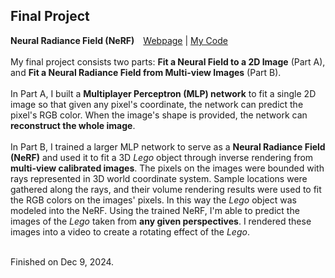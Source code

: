 ## Final Project

**Neural Radiance Field (NeRF)**&emsp;[Webpage](https://davidpaulwei.github.io/cs180/proj6/) | [My Code](https://github.com/davidpaulwei/cs180/tree/main/proj6/code)  
&emsp;    
My final project consists two parts: **Fit a Neural Field to a 2D Image** (Part A), and **Fit a Neural Radiance Field from Multi-view Images** (Part B).      
&emsp;   
In Part A, I built a **Multiplayer Perceptron (MLP) network** to fit a single 2D image so that given any pixel's coordinate, the network can predict the pixel's RGB color. When the image's shape is provided, the network can **reconstruct the whole image**.     
&emsp;   
In Part B, I trained a larger MLP network to serve as a **Neural Radiance Field (NeRF)** and used it to fit a 3D _Lego_ object through inverse rendering from **multi-view calibrated images**. The pixels on the images were bounded with rays represented in 3D world coordinate system. Sample locations were gathered along the rays, and their volume rendering results were used to fit the RGB colors on the images' pixels. In this way the _Lego_ object was modeled into the NeRF. Using the trained NeRF, I'm able to predict the images of the _Lego_ taken from **any given perspectives**. I rendered these images into a video to create a rotating effect of the _Lego_.    
&emsp;    

Finished on Dec 9, 2024.
